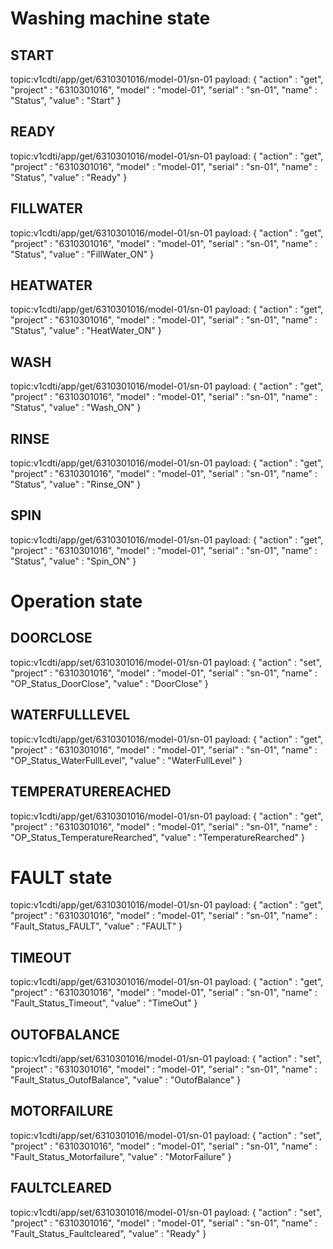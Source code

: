 # Washing machine state

## START
topic:v1cdti/app/get/6310301016/model-01/sn-01
payload: {
    "action"    :   "get",
    "project"   :   "6310301016",
    "model"     :   "model-01",
    "serial"    :   "sn-01",
    "name"      :   "Status",
    "value"     :   "Start"
}

## READY
topic:v1cdti/app/get/6310301016/model-01/sn-01
payload: {
    "action"    :   "get",
    "project"   :   "6310301016",
    "model"     :   "model-01",
    "serial"    :   "sn-01",
    "name"      :   "Status",
    "value"     :   "Ready"
}

## FILLWATER
topic:v1cdti/app/get/6310301016/model-01/sn-01
payload: {
    "action"    :   "get",
    "project"   :   "6310301016",
    "model"     :   "model-01",
    "serial"    :   "sn-01",
    "name"      :   "Status",
    "value"     :   "FillWater_ON"
}

## HEATWATER
topic:v1cdti/app/get/6310301016/model-01/sn-01
payload: {
    "action"    :   "get",
    "project"   :   "6310301016",
    "model"     :   "model-01",
    "serial"    :   "sn-01",
    "name"      :   "Status",
    "value"     :   "HeatWater_ON"
}

## WASH
topic:v1cdti/app/get/6310301016/model-01/sn-01
payload: {
    "action"    :   "get",
    "project"   :   "6310301016",
    "model"     :   "model-01",
    "serial"    :   "sn-01",
    "name"      :   "Status",
    "value"     :   "Wash_ON" 
}

## RINSE
topic:v1cdti/app/get/6310301016/model-01/sn-01
payload: {
    "action"    :   "get",
    "project"   :   "6310301016",
    "model"     :   "model-01",
    "serial"    :   "sn-01",
    "name"      :   "Status",
    "value"     :   "Rinse_ON"
}

## SPIN
topic:v1cdti/app/get/6310301016/model-01/sn-01
payload: {
    "action"    :   "get",
    "project"   :   "6310301016",
    "model"     :   "model-01",
    "serial"    :   "sn-01",
    "name"      :   "Status",
    "value"     :   "Spin_ON"
}

# Operation state

## DOORCLOSE
topic:v1cdti/app/set/6310301016/model-01/sn-01
payload: {
    "action"    :   "set",
    "project"   :   "6310301016",
    "model"     :   "model-01",
    "serial"    :   "sn-01",
    "name"      :   "OP_Status_DoorClose",
    "value"     :   "DoorClose"
}

## WATERFULLLEVEL
topic:v1cdti/app/get/6310301016/model-01/sn-01
payload: {
    "action"    :   "get",
    "project"   :   "6310301016",
    "model"     :   "model-01",
    "serial"    :   "sn-01",
    "name"      :   "OP_Status_WaterFullLevel",
    "value"     :   "WaterFullLevel"
}

## TEMPERATUREREACHED
topic:v1cdti/app/get/6310301016/model-01/sn-01
payload: {
    "action"    :   "get",
    "project"   :   "6310301016",
    "model"     :   "model-01",
    "serial"    :   "sn-01",
    "name"      :   "OP_Status_TemperatureRearched",
    "value"     :   "TemperatureRearched"
}


# FAULT state
topic:v1cdti/app/get/6310301016/model-01/sn-01
payload: {
    "action"    :   "get",
    "project"   :   "6310301016",
    "model"     :   "model-01",
    "serial"    :   "sn-01",
    "name"      :   "Fault_Status_FAULT",
    "value"     :   "FAULT"
}
## TIMEOUT
topic:v1cdti/app/get/6310301016/model-01/sn-01
payload: {
    "action"    :   "get",
    "project"   :   "6310301016",
    "model"     :   "model-01",
    "serial"    :   "sn-01",
    "name"      :   "Fault_Status_Timeout",
    "value"     :   "TimeOut"
}

## OUTOFBALANCE
topic:v1cdti/app/set/6310301016/model-01/sn-01
payload: {
    "action"    :   "set",
    "project"   :   "6310301016",
    "model"     :   "model-01",
    "serial"    :   "sn-01",
    "name"      :   "Fault_Status_OutofBalance",
    "value"     :   "OutofBalance"
}

## MOTORFAILURE
topic:v1cdti/app/set/6310301016/model-01/sn-01
payload: {
    "action"    :   "set",
    "project"   :   "6310301016",
    "model"     :   "model-01",
    "serial"    :   "sn-01",
    "name"      :   "Fault_Status_Motorfailure",
    "value"     :   "MotorFailure"
}

## FAULTCLEARED
topic:v1cdti/app/set/6310301016/model-01/sn-01
payload: {
    "action"    :   "set",
    "project"   :   "6310301016",
    "model"     :   "model-01",
    "serial"    :   "sn-01",
    "name"      :   "Fault_Status_Faultcleared",
    "value"     :   "Ready"
}
